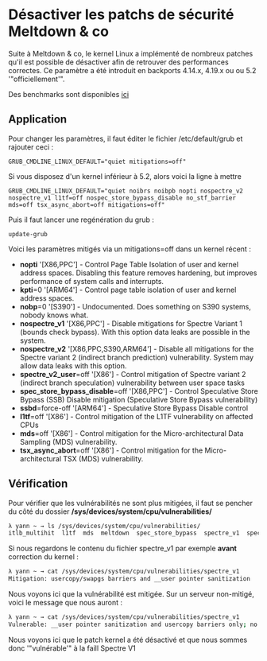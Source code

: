 # Désactiver les patchs de sécurité Meltdown & co

Suite à Meltdown & co, le kernel Linux a implémenté de nombreux patches
qu'il est possible de désactiver afin de retrouver des performances
correctes. Ce paramètre a été introduit en backports 4.14.x, 4.19.x ou
ou 5.2 '"officiellement'".

Des benchmarks sont disponibles
[ici](https://www.phoronix.com/scan.php?page=article&item=spectre-meltdown-2&num=1)

## Application

Pour changer les paramètres, il faut éditer le fichier /etc/default/grub
et rajouter ceci :

    GRUB_CMDLINE_LINUX_DEFAULT="quiet mitigations=off"

Si vous disposez d'un kernel inférieur à 5.2, alors voici la ligne à
mettre

    GRUB_CMDLINE_LINUX_DEFAULT="quiet noibrs noibpb nopti nospectre_v2 nospectre_v1 l1tf=off nospec_store_bypass_disable no_stf_barrier mds=off tsx_async_abort=off mitigations=off"

Puis il faut lancer une regénération du grub :

    update-grub

Voici les paramètres mitigés via un mitigations=off dans un kernel
récent :

-   **nopti** '[X86,PPC'] - Control Page Table Isolation of user and
    kernel address spaces. Disabling this feature removes hardening, but
    improves performance of system calls and interrupts.
-   **kpti**=0 '[ARM64'] - Control page table isolation of user and
    kernel address spaces.
-   **nobp**=0 '[S390'] - Undocumented. Does something on S390 systems,
    nobody knows what.
-   **nospectre_v1** '[X86,PPC'] - Disable mitigations for Spectre
    Variant 1 (bounds check bypass). With this option data leaks are
    possible in the system.
-   **nospectre_v2** '[X86,PPC,S390,ARM64'] - Disable all mitigations
    for the Spectre variant 2 (indirect branch prediction)
    vulnerability. System may allow data leaks with this option.
-   **spectre_v2_user**=off '[X86'] - Control mitigation of Spectre
    variant 2 (indirect branch speculation) vulnerability between user
    space tasks
-   **spec_store_bypass_disable**=off '[X86,PPC'] - Control Speculative
    Store Bypass (SSB) Disable mitigation (Speculative Store Bypass
    vulnerability)
-   **ssbd**=force-off '[ARM64'] - Speculative Store Bypass Disable
    control
-   **l1tf**=off '[X86'] - Control mitigation of the L1TF vulnerability
    on affected CPUs
-   **mds**=off '[X86'] - Control mitigation for the Micro-architectural
    Data Sampling (MDS) vulnerability.
-   **tsx_async_abort**=off '[X86'] - Control mitigation for the Micro-architectural
    TSX (MDS) vulnerability.


## Vérification

Pour vérifier que les vulnérabilités ne sont plus mitigées, il faut se
pencher du côté du dossier **/sys/devices/system/cpu/vulnerabilities/**

```bash
λ yann ~ → ls /sys/devices/system/cpu/vulnerabilities/
itlb_multihit  l1tf  mds  meltdown  spec_store_bypass  spectre_v1  spectre_v2  tsx_async_abort
```

Si nous regardons le contenu du fichier spectre_v1 par exemple **avant**
correction du kernel :

```bash
λ yann ~ → cat /sys/devices/system/cpu/vulnerabilities/spectre_v1
Mitigation: usercopy/swapgs barriers and __user pointer sanitization
```

Nous voyons ici que la vulnérabilité est mitigée. Sur un serveur
non-mitigé, voici le message que nous auront :

```bash
λ yann ~ → cat /sys/devices/system/cpu/vulnerabilities/spectre_v1
Vulnerable: __user pointer sanitization and usercopy barriers only; no swapgs barriers
```

Nous voyons ici que le patch kernel a été désactivé et que nous sommes
donc '"vulnérable'" à la faill Spectre V1
